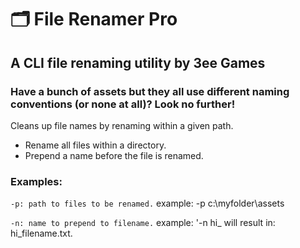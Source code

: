 # 🗂 File Renamer Pro
## A CLI file renaming utility by 3ee Games
### Have a bunch of assets but they all use different naming conventions (or none at all)?  Look no further!

Cleans up file names by renaming within a given path.

- Rename all files within a directory.
- Prepend a name before the file is renamed.

### Examples:
`-p: path to files to be renamed.`
example: -p c:\myfolder\assets

`-n: name to prepend to filename.`
example: '-n hi_ will result in: hi_filename.txt.
